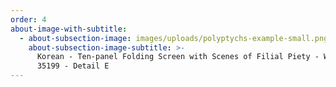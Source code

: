 ```yaml
---
order: 4
about-image-with-subtitle:
  - about-subsection-image: images/uploads/polyptychs-example-small.png
    about-subsection-image-subtitle: >-
      Korean - Ten-panel Folding Screen with Scenes of Filial Piety - Walters
      35199 - Detail E
---
```


